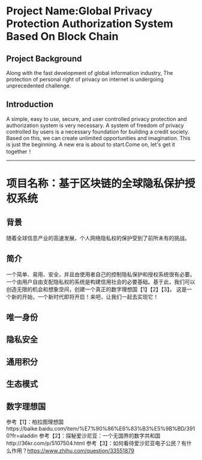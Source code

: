 
# Project Name:Global Privacy Protection Authorization System Based On Block Chain
## Project Background
  Along with the fast development of global information industry, The protection of personal right of privacy on internet is undergoing unprecedented challenge. 
## Introduction
  A simple, easy to use, secure, and user controlled privacy protection and authorization system is very necessary.
  A system of freedom of privacy controlled by users is a necessary foundation for building a credit society. Based on this, we can create unlimited opportunities and imagination.
  This is just the beginning. A new era is about to start.Come on, let's get it together！
  
------

 # 项目名称：基于区块链的全球隐私保护授权系统
 ## 背景
 随着全球信息产业的高速发展，个人网络隐私权的保护受到了前所未有的挑战。
 ## 简介
 一个简单、易用、安全，并且由使用者自己的控制隐私保护和授权系统很有必要。
 一个由用户自由支配隐私权的系统是构建信用社会的必要基础。基于此，我们可以创造无限的机会和想象空间，创建一个真正的数字理想国【1】【2】【3】。
 这是一个新的开始，一个新时代即将开启！来吧，让我们一起去实现它！
 ## 唯一身份
 
 ## 隐私安全
 
 ## 通用积分
 
 ## 生态模式
 
 ## 数字理想国
 
 
 
 
 
 参考【1】：柏拉图理想国https://baike.baidu.com/item/%E7%90%86%E6%83%B3%E5%9B%BD/3910?fr=aladdin
 参考【2】：探秘爱沙尼亚：一个无国界的数字共和国http://36kr.com/p/5107504.html
 参考【3】：如何看待爱沙尼亚电子公民？有什么作用？https://www.zhihu.com/question/33551879

